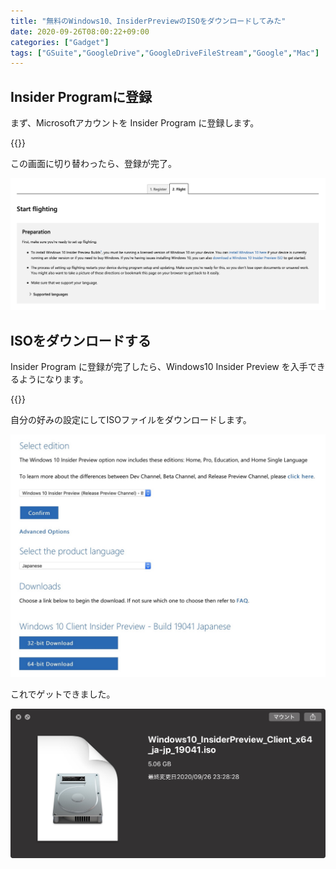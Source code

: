 ```yaml
---
title: "無料のWindows10、InsiderPreviewのISOをダウンロードしてみた"
date: 2020-09-26T08:00:22+09:00
categories: ["Gadget"]
tags: ["GSuite","GoogleDrive","GoogleDriveFileStream","Google","Mac"]
---
```



## Insider Programに登録

まず、Microsoftアカウントを Insider Program に登録します。

{{<blogcard url="https://insider.windows.com/en-us/register">}}

この画面に切り替わったら、登録が完了。

![](../../../images/get-win10insider-1.jpg)

## ISOをダウンロードする

Insider Program に登録が完了したら、Windows10 Insider Preview を入手できるようになります。

{{<blogcard url="https://www.microsoft.com/en-us/software-download/windowsinsiderpreviewadvanced#SoftwareDownload_EditionSelection">}}

自分の好みの設定にしてISOファイルをダウンロードします。

![](../../../images/get-win10insider-2.jpg)

これでゲットできました。

![](../../../images/get-win10insider-3.jpg)
